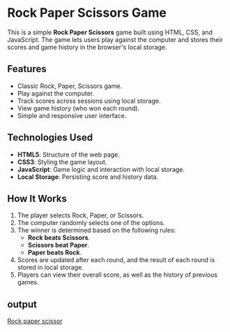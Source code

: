 # Rock Paper Scissors Game

This is a simple **Rock Paper Scissors** game built using HTML, CSS, and JavaScript. The game lets users play against the computer and stores their scores and game history in the browser's local storage.

## Features

- Classic Rock, Paper, Scissors game.
- Play against the computer.
- Track scores across sessions using local storage.
- View game history (who won each round).
- Simple and responsive user interface.

## Technologies Used

- **HTML5**: Structure of the web page.
- **CSS3**: Styling the game layout.
- **JavaScript**: Game logic and interaction with local storage.
- **Local Storage**: Persisting score and history data.

## How It Works

1. The player selects Rock, Paper, or Scissors.
2. The computer randomly selects one of the options.
3. The winner is determined based on the following rules:
   - **Rock beats Scissors**.
   - **Scissors beat Paper**.
   - **Paper beats Rock**.
4. Scores are updated after each round, and the result of each round is stored in local storage.
5. Players can view their overall score, as well as the history of previous games.

## output
[Rock paper scissor](./)

